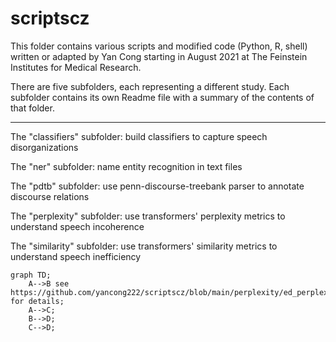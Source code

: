 # scriptscz

This folder contains various scripts and modified code (Python, R, shell) written or adapted by Yan Cong starting in August 2021 at The Feinstein Institutes for Medical Research.

There are five subfolders, each representing a different study. Each subfolder contains its own Readme file with a summary of the contents of that folder.

---------------------------------------------

The "classifiers" subfolder: build classifiers to capture speech disorganizations

The "ner" subfolder: name entity recognition in text files

The "pdtb" subfolder: use penn-discourse-treebank parser to annotate discourse relations

The "perplexity" subfolder: use transformers' perplexity metrics to understand speech incoherence

The "similarity" subfolder: use transformers' similarity metrics to understand speech inefficiency

```mermaid
graph TD;
    A-->B see https://github.com/yancong222/scriptscz/blob/main/perplexity/ed_perplexity.py for details;
    A-->C;
    B-->D;
    C-->D;
```
